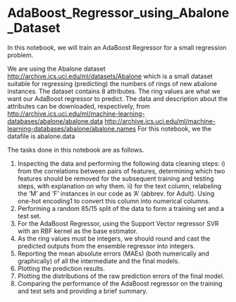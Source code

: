 # AdaBoost_Regressor_using_Abalone_Dataset
In this notebook, we will train an AdaBoost Regressor for a small regression problem.

We are using the Abalone dataset http://archive.ics.uci.edu/ml/datasets/Abalone
which is a small dataset suitable for regressing (predicting) the numbers of rings of new abalone instances. The dataset contains 8 attributes. The ring values are what we want our AdaBoost regressor to predict.
The data and description about the attributes can be downloaded, respectively, from
http://archive.ics.uci.edu/ml/machine-learning-databases/abalone/abalone.data
http://archive.ics.uci.edu/ml/machine-learning-databases/abalone/abalone.names
For this notebook, we the datafile is abalone.data

The tasks done in this notebook are as follows.
1. Inspecting the data and performing the following data cleaning steps:
i) from the correlations between pairs of features, determining which two features should be removed for the subsequent training and testing steps, with explanation on why them.
ii) for the text column, relabeling the ’M’ and ’F’ instances in our code as ’A’ (abbrev. for Adult). Using one-hot encoding1 to convert this column into numerical columns.
2. Performing a random 85/15 split of the data to form a training set and a test set.
3. For the AdaBoost Regressor, using the Support Vector regressor SVR with an RBF kernel as the base estimator. 
4. As the ring values must be integers, we should round and cast the predicted outputs from the ensemble regressor into integers. 
5. Reporting the mean absolute errors (MAEs) (both numerically and graphically) of all the intermediate and the final models.
6. Plotting the prediction results.
7. Plotting the distributions of the raw prediction errors of the final model.
8. Comparing the performance of the AdaBoost regressor on the training and test sets and providing a brief summary.
